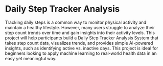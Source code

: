 # Daily Step Tracker Analysis
Tracking daily steps is a common way to monitor physical activity and maintain a healthy lifestyle. However, many users struggle to analyze their step count trends over time and gain insights into their activity levels. This project will help participants build a Daily Step Tracker Analysis System that takes step count data, visualizes trends, and provides simple AI-powered insights, such as identifying active vs. inactive days. This project is ideal for beginners looking to apply machine learning to real-world health data in an easy yet meaningful way.
